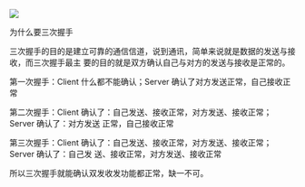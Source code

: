 ![](E:\学习资料总结\面试题总结\07网络\assets/QQ截图20201223222628.png)

为什么要三次握⼿

 三次握⼿的⽬的是建⽴可靠的通信信道，说到通讯，简单来说就是数据的发送与接收，⽽三次握⼿最主 要的⽬的就是双⽅确认⾃⼰与对⽅的发送与接收是正常的。 

第⼀次握⼿：Client 什么都不能确认；Server 确认了对⽅发送正常，⾃⼰接收正常 

第⼆次握⼿：Client 确认了：⾃⼰发送、接收正常，对⽅发送、接收正常；Server 确认了：对⽅发送 正常，⾃⼰接收正常 

第三次握⼿：Client 确认了：⾃⼰发送、接收正常，对⽅发送、接收正常；Server 确认了：⾃⼰发 送、接收正常，对⽅发送、接收正常 

所以三次握⼿就能确认双发收发功能都正常，缺⼀不可。 
